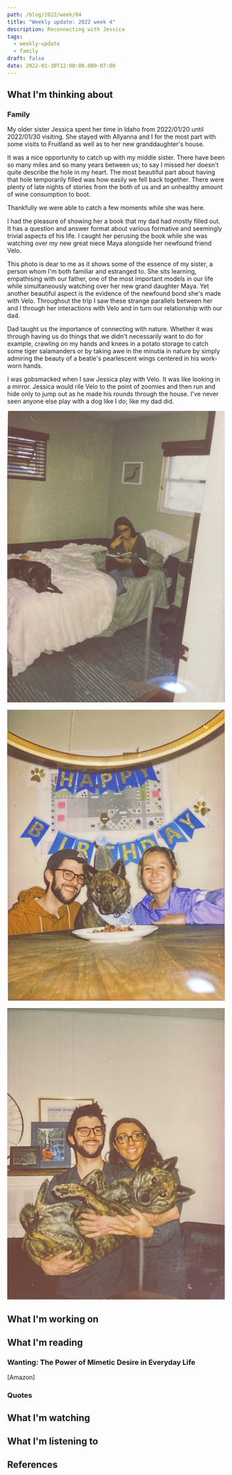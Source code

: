 ```yaml
---
path: /blog/2022/week/04
title: "Weekly update: 2022 week 4"
description: Reconnecting with Jessica
tags:
  - weekly-update
  - family
draft: false
date: 2022-01-30T12:00:00.000-07:00
---
```

## What I'm thinking about

### Family

My older sister Jessica spent her time in Idaho from 2022/01/20 until 2022/01/30 visiting. She stayed with Allyanna and I for the most part with some visits to Fruitland as well as to her new granddaughter's house.

It was a nice opportunity to catch up with my middle sister. There have been so many miles and so many years between us; to say I missed her doesn't quite describe  the hole in my heart. The most beautiful part about having that hole temporarily filled was how easily we fell back together. There were plenty of late nights of stories from the both of us and an unhealthy amount of wine consumption to boot.

Thankfully we were able to catch a few moments while she was here.

I had the pleasure of showing her a book that my dad had mostly filled out. It has a question and answer format about various formative and seemingly trivial aspects of his life. I caught her perusing the book while she was watching over my new great niece Maya alongside her newfound friend Velo.

This photo is dear to me as it shows some of the essence of my sister, a person whom I'm both familiar and estranged to. She sits learning, empathising with our father, one of the most important models in our life while simultaneously watching over her new grand daughter Maya. Yet another beautiful aspect is the evidence of the newfound bond she's made with Velo. Throughout the trip I saw these strange parallels between her and I through her interactions with Velo and in turn our relationship with our dad.

Dad taught us the importance of connecting with nature. Whether it was through having us do things that we didn't necessarily want to do for example, crawling on my hands and knees in a potato storage to catch some tiger salamanders or by taking awe in the minutia in nature by simply admiring the beauty of a beatle's pearlescent wings centered in his work-worn hands.

I was gobsmacked when I saw Jessica play with Velo. It was like looking in a mirror. Jessica would rile Velo to the point of zoomies and then run and hide only to jump out as he made his rounds through the house. I've never seen anyone else play with a dog like I do; like my dad did.

![Jessica reading a book about dad while Maya sleeps with Velo guarding](img_0444.jpeg "Jessica reading a book about dad while Maya sleeps with Velo guarding")

![Velo's 4th birthday celebration](img_0443.jpeg "Velo's 4th birthday celebration")

![Blake holding Velo with Jessica standing by his side](img_0442.jpeg "Blake holding Velo with Jessica standing by his side")

## What I'm working on

## What I'm reading

### Wanting: The Power of Mimetic Desire in Everyday Life

\[Amazon]

### Quotes

## What I'm watching

## What I'm listening to

## References